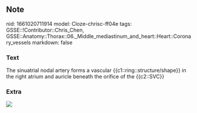 ## Note
nid: 1661020711914
model: Cloze-chrisc-ff04e
tags: GSSE::!Contributor::Chris_Chen, GSSE::Anatomy::Thorax::06._Middle_mediastinum_and_heart::Heart::Coronary_vessels
markdown: false

### Text
<div class='toggle'>
  The sinuatrial nodal artery forms a vascular
  {{c1::ring::structure/shape}} in the right atrium and auricle
  beneath the orifice of the {{c2::SVC}}
</div>

### Extra
<a href= 
"http://127.0.0.1:53309/Blood%20supply%20to%20the%20heart%2071b1ddb8632d48ce9a4890707d47de05/Untitled%201.png">
<img src="7b938ccfe3307d26ca384dab7f7e1ee885ff910b.png"></a>
